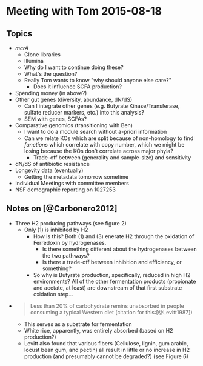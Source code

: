 Meeting with Tom 2015-08-18
=====

## Topics ##
-   _mcrA_
    -   Clone libraries
    -   Illumina
    -   Why do I want to continue doing these?
    -   What's the question?
    -   Really Tom wants to know "why should anyone else care?"
        -   Does it influence SCFA production?
-   Spending money (in above?)
-   Other gut genes (diversity, abundance, dN/dS)
    -   Can I integrate other genes (e.g. Butyrate Kinase/Transferase, sulfate
        reducer markers, etc.) into this analysis?
    -   SEM with genes, SCFAs?
-   Comparative genomics (transitioning with Ben)
    -   I want to do a module search without a-priori information
    -   Can we relate KOs which are split because of non-homology to find
        _functions_ which correlate with copy number, which we might be losing
        because the KOs don't correlate across major phyla?
        -   Trade-off between (generality and sample-size) and sensitivity
-   dN/dS of antibiotic resistance
-   Longevity data (eventually)
    -   Getting the metadata tomorrow sometime
-   Individual Meetings with committee members
-   NSF demographic reporting on 1027253


## Notes on [@Carbonero2012] ##

-   Three H2 producing pathways (see figure 2)
    -   Only (1) is inhibited by H2
        -   How is this?  Both (1) and (3) enerate H2 through the oxidation of
            Ferredoxin by hydrogenases.
            -   Is there something different about the hydrogenases between
                the two pathways?
            -   Is there a trade-off between inhibition and efficiency, or
                something?
        -   So why is Butyrate production, specifically, reduced in high
            H2 environments?  All of the other fermentation products
            (propionate and acetate, at least) are downstream of that first
            substrate oxidation step...
-   > Less than 20% of carbohydrate remins unabsorbed in people consuming a
    > typical Western diet (citation for this:[@Levitt1987])
    -   This serves as a substrate for fermentation
    -   White rice, apparently, was entirely absorbed (based on H2 production?)
    -   Levitt also found that various fibers (Cellulose, lignin, gum arabic,
        locust bean gum, and pectin) all result in little or no increase in H2
        production (and presumably cannot be degraded?) (see Figure 6)
